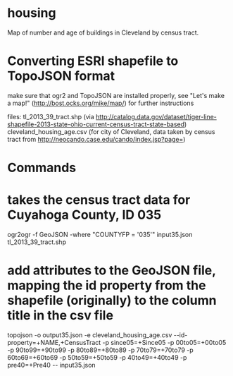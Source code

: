 housing
=======

Map of number and age of buildings in Cleveland by census tract.


Converting ESRI shapefile to TopoJSON format
============================================

make sure that ogr2 and TopoJSON are installed properly, see "Let's make a map!" (http://bost.ocks.org/mike/map/) for further instructions


files:
  tl_2013_39_tract.shp (via http://catalog.data.gov/dataset/tiger-line-shapefile-2013-state-ohio-current-census-tract-state-based)
  cleveland_housing_age.csv (for city of Cleveland, data taken by census tract from http://neocando.case.edu/cando/index.jsp?page=)
  
  
Commands
========

# takes the census tract data for Cuyahoga County, ID 035

ogr2ogr -f GeoJSON -where "COUNTYFP = '035'" input35.json tl_2013_39_tract.shp

# add attributes to the GeoJSON file, mapping the id property from the shapefile (originally) to the column title in the csv file

topojson -o output35.json -e cleveland_housing_age.csv --id-property=+NAME,+CensusTract -p since05=+Since05 -p 00to05=+00to05 -p 90to99=+90to99 -p 80to89=+80to89 -p 70to79=+70to79 -p 60to69=+60to69 -p 50to59=+50to59 -p 40to49=+40to49 -p pre40=+Pre40 -- input35.json
